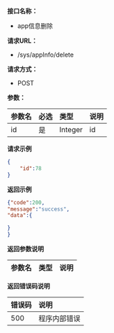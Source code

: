 **接口名称：**

-  app信息删除

**请求URL：**

- /sys/appInfo/delete

**请求方式：**
- POST

**参数：**

|参数名|必选|类型|说明|
|:----    |:---|:----- |-----   |
|id   |是  |Integer |id   |

**请求示例**
```json
{
    "id":78
}
```

 **返回示例**
```json
{"code":200,
"message":"success",
"data":{

}
}
```
 **返回参数说明**

|参数名|类型|说明|
|:-----  |:-----|----- |


 **返回错误码说明**

|错误码     |说明|
|:-----  |:-----|
|500     |程序内部错误   |
